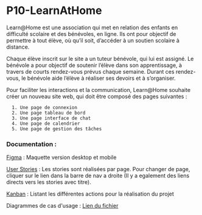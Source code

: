 # P10-LearnAtHome


Learn@Home est une association qui met en relation des enfants en difficulté scolaire et des bénévoles, en ligne. 
Ils ont pour objectif de permettre à tout élève, où qu’il soit, d’accéder à un soutien scolaire à distance.

Chaque élève inscrit sur le site a un tuteur bénévole, qui lui est assigné. 
Le bénévole a pour objectif de soutenir l’élève dans son apprentissage, à travers de courts rendez-vous prévus chaque semaine. Durant ces rendez-vous, le bénévole aide l’élève à réaliser ses devoirs et à s’organiser.

Pour faciliter les interactions et la communication, Learn@Home souhaite créer un nouveau site web, qui doit être composé des pages suivantes :

      1. Une page de connexion
      2. Une page tableau de bord
      3. Une page interface de chat
      4. Une page de calendrier
      5. Une page de gestion des tâches
      

### Documentation :

[Figma](https://www.figma.com/file/hCDdWLLsiLXrUf0zmZJeGc/Learn%40Home?type=design&node-id=33%3A4778&mode=design&t=5pbxSWZoyLZQgZFP-1) : Maquette version desktop et mobile

[User Stories](https://github.com/Hazghard/P10-LearnAtHome/wiki) : Les stories sont réalisées par page. Pour changer de page, cliquer sur le lien dans la barre de nav a droite (Il y a egalement des liens directs vers les stories avec titre).

[Kanban](https://github.com/users/Hazghard/projects/2) : Listant les différentes actions pour la réalisation du projet

Diagrammes de cas d'usage : [Lien du fichier]()


